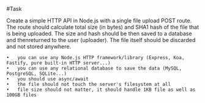 #Task

Create a simple HTTP API in Node.js with a single file upload POST route.
The route should calculate total size (in bytes) and SHA1 hash of the file that is being uploaded.
The size and hash should be then saved to a database and thenreturned to the user (uploader).
The file itself should be discarded and not stored anywhere.

    •	you can use any Node.js HTTP framework/library (Express, Koa, Fastify, pure built-in HTTP server...)
    •	you can use any relational database to save the data (MySQL, PostgreSQL, SQLite...)
    •	you should use async/await
    •	the file should not touch the server's filesystem at all
    •	file size should not matter, it should handle 1KB file as well as 100GB files
